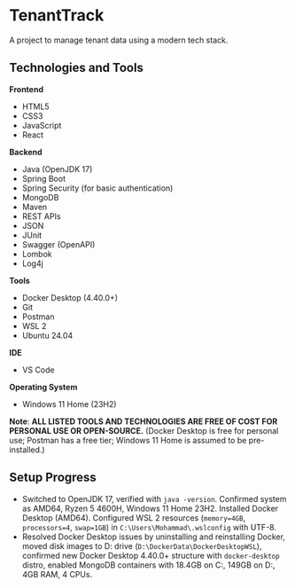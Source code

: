 # TenantTrack
A project to manage tenant data using a modern tech stack.

## Technologies and Tools

**Frontend**  
- HTML5  
- CSS3  
- JavaScript  
- React  

**Backend**  
- Java (OpenJDK 17)  
- Spring Boot  
- Spring Security (for basic authentication)  
- MongoDB  
- Maven  
- REST APIs  
- JSON  
- JUnit  
- Swagger (OpenAPI)  
- Lombok  
- Log4j  

**Tools**  
- Docker Desktop (4.40.0+)  
- Git  
- Postman  
- WSL 2  
- Ubuntu 24.04  

**IDE**  
- VS Code  

**Operating System**  
- Windows 11 Home (23H2)  

**Note**: **ALL LISTED TOOLS AND TECHNOLOGIES ARE FREE OF COST FOR PERSONAL USE OR OPEN-SOURCE.** (Docker Desktop is free for personal use; Postman has a free tier; Windows 11 Home is assumed to be pre-installed.)

## Setup Progress
- Switched to OpenJDK 17, verified with `java -version`. Confirmed system as AMD64, Ryzen 5 4600H, Windows 11 Home 23H2. Installed Docker Desktop (AMD64). Configured WSL 2 resources (`memory=4GB`, `processors=4`, `swap=1GB`) in `C:\Users\Mohammad\.wslconfig` with UTF-8.
- Resolved Docker Desktop issues by uninstalling and reinstalling Docker, moved disk images to D: drive (`D:\DockerData\DockerDesktopWSL`), confirmed new Docker Desktop 4.40.0+ structure with `docker-desktop` distro, enabled MongoDB containers with 18.4GB on C:, 149GB on D:, 4GB RAM, 4 CPUs.
